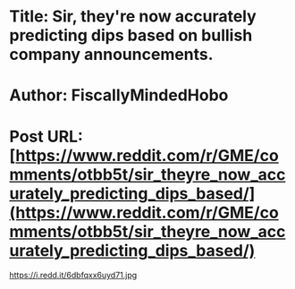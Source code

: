 # Title: Sir, they're now accurately predicting dips based on bullish company announcements.
# Author: FiscallyMindedHobo
# Post URL: [https://www.reddit.com/r/GME/comments/otbb5t/sir_theyre_now_accurately_predicting_dips_based/](https://www.reddit.com/r/GME/comments/otbb5t/sir_theyre_now_accurately_predicting_dips_based/)


https://i.redd.it/6dbfqxx6uyd71.jpg